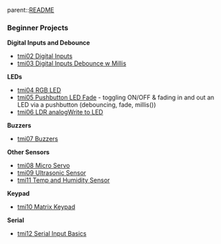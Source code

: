 parent::[README](Personal%20Folders/that_marouk_ish/README.md)

### Beginner Projects

**Digital Inputs and Debounce**
- [tmi02 Digital Inputs](tmi02%20Digital%20Inputs.md)
- [tmi03 Digital Inputs Debounce w Millis](tmi03%20Digital%20Inputs%20Debounce%20w%20Millis.md)

**LEDs**
- [tmi04 RGB LED](Personal%20Folders/that_marouk_ish/tmi04%20RGB%20LED.md)
- [tmi05 Pushbutton LED Fade](tmi05%20Pushbutton%20LED%20Fade.md) - toggling ON/OFF & fading in and out an LED via a pushbutton (debouncing, fade, millis())
- [tmi06 LDR analogWrite to LED](tmi06%20LDR%20analogWrite%20to%20LED.md)

**Buzzers**
- [tmi07 Buzzers](Personal%20Folders/that_marouk_ish/tmi07%20Buzzers.md)

**Other Sensors**
- [tmi08 Micro Servo](tmi08%20Micro%20Servo.md)
- [tmi09 Ultrasonic Sensor](tmi09%20Ultrasonic%20Sensor.md)
- [tmi11 Temp and Humidity Sensor](tmi11%20Temp%20and%20Humidity%20Sensor.md)

**Keypad**
- [tmi10 Matrix Keypad](tmi10%20Matrix%20Keypad.md)

**Serial**
- [tmi12 Serial Input Basics](../../tmi12%20Serial%20Input%20Basics.md)